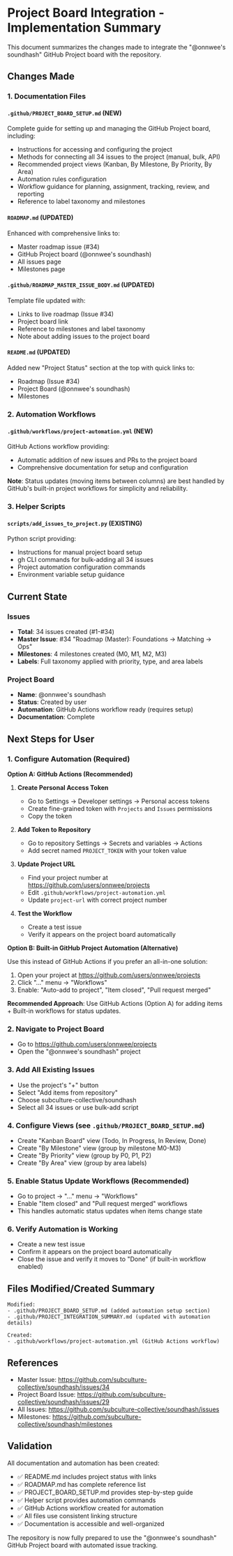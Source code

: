 # Project Board Integration - Implementation Summary

This document summarizes the changes made to integrate the "@onnwee's soundhash" GitHub Project board with the repository.

## Changes Made

### 1. Documentation Files

#### `.github/PROJECT_BOARD_SETUP.md` (NEW)

Complete guide for setting up and managing the GitHub Project board, including:

- Instructions for accessing and configuring the project
- Methods for connecting all 34 issues to the project (manual, bulk, API)
- Recommended project views (Kanban, By Milestone, By Priority, By Area)
- Automation rules configuration
- Workflow guidance for planning, assignment, tracking, review, and reporting
- Reference to label taxonomy and milestones

#### `ROADMAP.md` (UPDATED)

Enhanced with comprehensive links to:

- Master roadmap issue (#34)
- GitHub Project board (@onnwee's soundhash)
- All issues page
- Milestones page

#### `.github/ROADMAP_MASTER_ISSUE_BODY.md` (UPDATED)

Template file updated with:

- Links to live roadmap (Issue #34)
- Project board link
- Reference to milestones and label taxonomy
- Note about adding issues to the project board

#### `README.md` (UPDATED)

Added new "Project Status" section at the top with quick links to:

- Roadmap (Issue #34)
- Project Board (@onnwee's soundhash)
- Milestones

### 2. Automation Workflows

#### `.github/workflows/project-automation.yml` (NEW)

GitHub Actions workflow providing:

- Automatic addition of new issues and PRs to the project board
- Comprehensive documentation for setup and configuration

**Note**: Status updates (moving items between columns) are best handled by GitHub's built-in project workflows for simplicity and reliability.

### 3. Helper Scripts

#### `scripts/add_issues_to_project.py` (EXISTING)

Python script providing:

- Instructions for manual project board setup
- gh CLI commands for bulk-adding all 34 issues
- Project automation configuration commands
- Environment variable setup guidance

## Current State

### Issues

- **Total**: 34 issues created (#1-#34)
- **Master Issue**: #34 "Roadmap (Master): Foundations → Matching → Ops"
- **Milestones**: 4 milestones created (M0, M1, M2, M3)
- **Labels**: Full taxonomy applied with priority, type, and area labels

### Project Board

- **Name**: @onnwee's soundhash
- **Status**: Created by user
- **Automation**: GitHub Actions workflow ready (requires setup)
- **Documentation**: Complete

## Next Steps for User

### 1. Configure Automation (Required)

**Option A: GitHub Actions (Recommended)**

1. **Create Personal Access Token**
   - Go to Settings → Developer settings → Personal access tokens
   - Create fine-grained token with `Projects` and `Issues` permissions
   - Copy the token

2. **Add Token to Repository**
   - Go to repository Settings → Secrets and variables → Actions
   - Add secret named `PROJECT_TOKEN` with your token value

3. **Update Project URL**
   - Find your project number at <https://github.com/users/onnwee/projects>
   - Edit `.github/workflows/project-automation.yml`
   - Update `project-url` with correct project number

4. **Test the Workflow**
   - Create a test issue
   - Verify it appears on the project board automatically

**Option B: Built-in GitHub Project Automation (Alternative)**

Use this instead of GitHub Actions if you prefer an all-in-one solution:

1. Open your project at <https://github.com/users/onnwee/projects>
2. Click "..." menu → "Workflows"
3. Enable: "Auto-add to project", "Item closed", "Pull request merged"

**Recommended Approach**: Use GitHub Actions (Option A) for adding items + Built-in workflows for status updates.

### 2. Navigate to Project Board
   - Go to <https://github.com/users/onnwee/projects>
   - Open the "@onnwee's soundhash" project

### 3. Add All Existing Issues
   - Use the project's "+" button
   - Select "Add items from repository"
   - Choose subculture-collective/soundhash
   - Select all 34 issues or use bulk-add script

### 4. Configure Views (see `.github/PROJECT_BOARD_SETUP.md`)
   - Create "Kanban Board" view (Todo, In Progress, In Review, Done)
   - Create "By Milestone" view (group by milestone M0-M3)
   - Create "By Priority" view (group by P0, P1, P2)
   - Create "By Area" view (group by area labels)

### 5. Enable Status Update Workflows (Recommended)
   - Go to project → "..." menu → "Workflows"
   - Enable "Item closed" and "Pull request merged" workflows
   - This handles automatic status updates when items change state

### 6. Verify Automation is Working
   - Create a new test issue
   - Confirm it appears on the project board automatically
   - Close the issue and verify it moves to "Done" (if built-in workflow enabled)

## Files Modified/Created Summary

```text
Modified:
- .github/PROJECT_BOARD_SETUP.md (added automation setup section)
- .github/PROJECT_INTEGRATION_SUMMARY.md (updated with automation details)

Created:
- .github/workflows/project-automation.yml (GitHub Actions workflow)
```

## References

- Master Issue: <https://github.com/subculture-collective/soundhash/issues/34>
- Project Board Issue: <https://github.com/subculture-collective/soundhash/issues/29>
- All Issues: <https://github.com/subculture-collective/soundhash/issues>
- Milestones: <https://github.com/subculture-collective/soundhash/milestones>

## Validation

All documentation and automation has been created:

- ✅ README.md includes project status with links
- ✅ ROADMAP.md has complete reference list
- ✅ PROJECT_BOARD_SETUP.md provides step-by-step guide
- ✅ Helper script provides automation commands
- ✅ GitHub Actions workflow created for automation
- ✅ All files use consistent linking structure
- ✅ Documentation is accessible and well-organized

The repository is now fully prepared to use the "@onnwee's soundhash" GitHub Project board with automated issue tracking.
